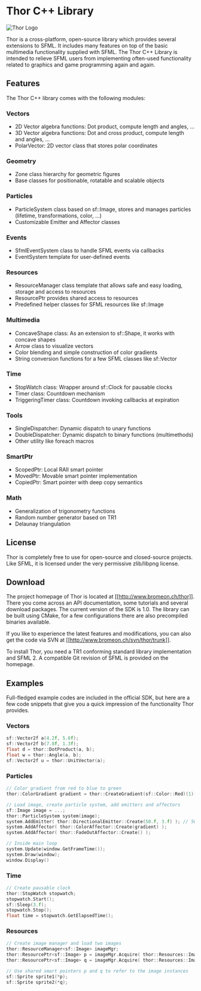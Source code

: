 # Thor C++ Library

![Thor Logo](http://www.bromeon.ch/thor/thor.png)

Thor is a cross-platform, open-source library which provides several extensions to SFML. It includes many features on top of the basic multimedia functionality supplied with SFML. The Thor C++ Library is intended to relieve SFML users from implementing often-used functionality related to graphics and game programming again and again.

## Features

The Thor C++ library comes with the following modules:

### Vectors
- 2D Vector algebra functions: Dot product, compute length and angles, ...
- 3D Vector algebra functions: Dot and cross product, compute length and angles, ...
- PolarVector: 2D vector class that stores polar coordinates

### Geometry
- Zone class hierarchy for geometric figures
- Base classes for positionable, rotatable and scalable objects

### Particles
- ParticleSystem class based on sf::Image, stores and manages particles (lifetime, transformations, color, ...)
- Customizable Emitter and Affector classes

### Events
- SfmlEventSystem class to handle SFML events via callbacks
- EventSystem template for user-defined events

### Resources
- ResourceManager class template that allows safe and easy loading, storage and access to resources
- ResourcePtr provides shared access to resources
- Predefined helper classes for SFML resources like sf::Image

### Multimedia
- ConcaveShape class: As an extension to sf::Shape, it works with concave shapes
- Arrow class to visualize vectors
- Color blending and simple construction of color gradients
- String conversion functions for a few SFML classes like sf::Vector

### Time
- StopWatch class: Wrapper around sf::Clock for pausable clocks
- Timer class: Countdown mechanism
- TriggeringTimer class: Countdown invoking callbacks at expiration

### Tools
- SingleDispatcher: Dynamic dispatch to unary functions
- DoubleDispatcher: Dynamic dispatch to binary functions (multimethods)
- Other utility like foreach macros

### SmartPtr
- ScopedPtr: Local RAII smart pointer
- MovedPtr: Movable smart pointer implementation
- CopiedPtr: Smart pointer with deep copy semantics

### Math
- Generalization of trigonometry functions
- Random number generator based on TR1
- Delaunay triangulation

## License
Thor is completely free to use for open-source and closed-source projects. Like SFML, it is licensed under the very permissive zlib/libpng license.

## Download
The project homepage of Thor is located at [[http://www.bromeon.ch/thor]]. There you come across an API documentation, some tutorials and several download packages. The current version of the SDK is 1.0. The library can be built using CMake, for a few configurations there are also precompiled binaries available.

If you like to experience the latest features and modifications, you can also get the code via SVN at [[http://www.bromeon.ch/svn/thor/trunk]].

To install Thor, you need a TR1 conforming standard library implementation and SFML 2. A compatible Git revision of SFML is provided on the homepage.

## Examples
Full-fledged example codes are included in the official SDK, but here are a few code snippets that give you a quick impression of the functionality Thor provides.

### Vectors

```cpp
sf::Vector2f a(4.2f, 5.6f);
sf::Vector2f b(7.8f, 1.3f);
float d = thor::DotProduct(a, b);
float w = thor::Angle(a, b);
sf::Vector2f u = thor::UnitVector(a);
```

### Particles

```cpp
// Color gradient from red to blue to green
thor::ColorGradient gradient = thor::CreateGradient(sf::Color::Red)(1)(sf::Color::Blue)(2)(sf::Color::Green);

// Load image, create particle system, add emitters and affectors
sf::Image image = ...;
thor::ParticleSystem system(image);
system.AddEmitter( thor::DirectionalEmitter::Create(50.f, 3.f) ); // 50 per second, each lives 3s
system.AddAffector( thor::ColorAffector::Create(gradient) );
system.AddAffector( thor::FadeOutAffector::Create() );

// Inside main loop
system.Update(window.GetFrameTime());
system.Draw(window);
window.Display()
```

### Time

```cpp
// Create pausable clock
thor::StopWatch stopwatch;
stopwatch.Start();
sf::Sleep(3.f);
stopwatch.Stop();
float time = stopwatch.GetElapsedTime();
```

### Resources

```cpp
// Create image manager and load two images
thor::ResourceManager<sf::Image> imageMgr;
thor::ResourcePtr<sf::Image> p = imageMgr.Acquire( thor::Resources::ImageKey::FromFile("image.jpg") );
thor::ResourcePtr<sf::Image> q = imageMgr.Acquire( thor::Resources::ImageKey::FromSize(300, 200) );

// Use shared smart pointers p and q to refer to the image instances
sf::Sprite sprite1(*p);
sf::Sprite sprite2(*q);
```